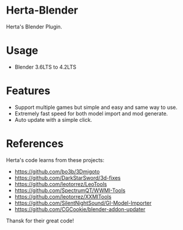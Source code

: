 # Herta-Blender

Herta's Blender Plugin.
# Usage

- Blender 3.6LTS to 4.2LTS

# Features
- Support multiple games but simple and easy and same way to use.
- Extremely fast speed for both model import and mod generate.
- Auto update with a simple click.

# References
Herta's code learns from these projects:
- https://github.com/bo3b/3Dmigoto
- https://github.com/DarkStarSword/3d-fixes
- https://github.com/leotorrez/LeoTools
- https://github.com/SpectrumQT/WWMI-Tools
- https://github.com/leotorrez/XXMITools
- https://github.com/SilentNightSound/GI-Model-Importer
- https://github.com/CGCookie/blender-addon-updater

Thansk for their great code!
